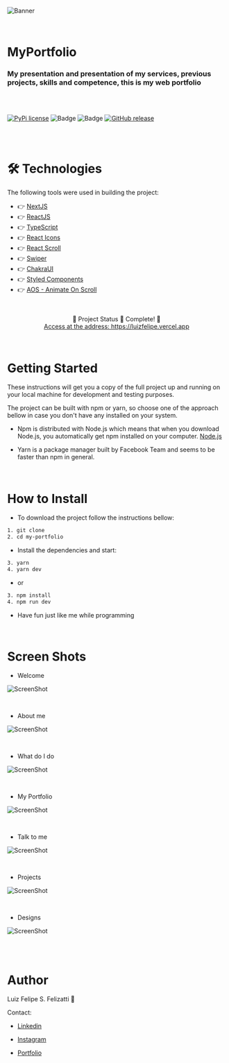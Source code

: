 ![Banner](/public/readme/banner.png)

<br/>

# MyPortfolio

### My presentation and presentation of my services, previous projects, skills and competence, this is my web portfolio

<br/>
<br/>

[![PyPi license](https://badgen.net/pypi/license/pip/)](https://pypi.com/project/pip/) ![Badge](https://img.shields.io/static/v1?label=MadeWith&message=TypeScript&color=OO7accstyle=for-the-badge&logo=ghost) ![Badge](https://img.shields.io/static/v1?label=Usage&message=ReactJS&color=007accstyle=for-the-badge&logo=ghost) [![GitHub release](https://img.shields.io/github/release/Naereen/StrapDown.js.svg)](https://GitHub.com/Naereen/StrapDown.js/releases/)

<br/>
<br/>

🛠 Technologies
=================
The following tools were used in building the project:

- 👉 [NextJS](https://nextjs.org)
- 👉 [ReactJS](https://pt-br.reactjs.org/)
- 👉 [TypeScript](https://www.typescriptlang.org/)
- 👉 [React Icons](https://react-icons.github.io/react-icons/)
- 👉 [React Scroll](https://github.com/fisshy/react-scroll)
- 👉 [Swiper](https://swiperjs.com)
- 👉 [ChakraUI](https://chakra-ui.com/guides/first-steps)
- 👉 [Styled Components](https://styled-components.com)
- 👉 [AOS - Animate On Scroll](https://michalsnik.github.io/aos/)

<br/>

<p align="center">
  🤖 Project Status 🚀 Complete! 🤖
  <br/>
  <a align="center" href="https://luizfelipe.vercel.app" target="_blank">
    Access at the address: https://luizfelipe.vercel.app
  </a>
</p>

<br/>

Getting Started
=================

These instructions will get you a copy of the full project up and running on your local machine for development and testing purposes.

The project can be built with npm or yarn, so choose one of the approach bellow in case you don't have any installed on your system.

- Npm is distributed with Node.js which means that when you download Node.js, you automatically get npm installed on your computer. [Node.js](https://nodejs.org/en/)

- Yarn is a package manager built by Facebook Team and seems to be faster than npm in general.

<br/>

How to Install
=================

- To download the project follow the instructions bellow:

```bash
1. git clone
2. cd my-portfolio
```

- Install the dependencies and start:

```bash
3. yarn
4. yarn dev
```
- or

```bash
3. npm install
4. npm run dev
```

- Have fun just like me while programming

<br/>

Screen Shots
=================

- Welcome

![ScreenShot](/public/readme/welcome.png)

<br/>

- About me

![ScreenShot](/public/readme/about.png)

<br/>

- What do I do

![ScreenShot](/public/readme/services.png)

<br/>

- My Portfolio

![ScreenShot](/public/readme/myportfolio.png)

<br/>

- Talk to me

![ScreenShot](/public/readme/talk.png)

<br/>

- Projects

![ScreenShot](/public/readme/projects.png)

<br/>

- Designs

![ScreenShot](/public/readme/designs.png)

<br/>

<br/>

Author
=================

Luiz Felipe S. Felizatti 🎯 

Contact:

- [Linkedin](https://www.linkedin.com/in/luiz-felipe-siqueira-felizatti-00783a1ab/)

- [Instagram](https://www.instagram.com/luiz_2fs/)

- [Portfolio](https://luizfelipe.vercel.app)
